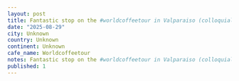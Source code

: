 ```yaml
---
layout: post
title: Fantastic stop on the #worldcoffeetour in Valparaiso (colloquially known as Valpoloco) this cafe was superb. The pour over was mellow and black tea ish, made with single origin Bolivian beans.
date: "2025-08-29"
city: Unknown
country: Unknown
continent: Unknown
cafe_name: Worldcoffeetour
notes: Fantastic stop on the #worldcoffeetour in Valparaiso (colloquially known as Valpoloco) this cafe was superb. The pour over was mellow and black tea ish, made with single origin Bolivian beans.
published: 1
---
```

